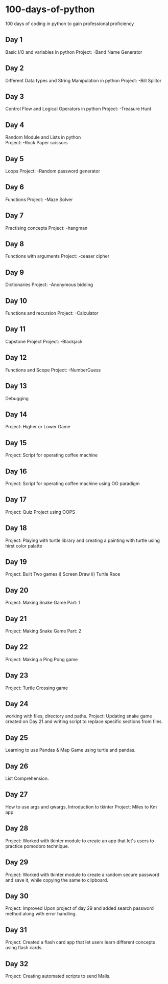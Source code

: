 # 100-days-of-python
100 days of coding in python to gain professional proficiency
## Day 1
Basic I/O and variables in python
Project: -Band Name Generator
## Day 2
Different Data types and String Manipulation in python
Project: -Bill Splitor
## Day 3
Control Flow and Logical Operators in python
Project: -Treasure Hunt
## Day 4
Random Module and Lists in python  
Project: -Rock Paper scissors
## Day 5
Loops 
Project: -Random password generator
## Day 6
Functions 
Project: -Maze Solver
## Day 7
Practising concepts 
Project: -hangman
## Day 8
Functions with arguments 
Project: -ceaser cipher
## Day 9
Dictionaries 
Project: -Anonymous bidding
## Day 10
Functions and recursion
Project: -Calculator
## Day 11
Capstone Project
Project: -Blackjack
## Day 12
Functions and Scope
Project: -NumberGuess
## Day 13
Debugging
## Day 14
Project: Higher or Lower Game
## Day 15
Project: Script for operating coffee machine
## Day 16
Project: Script for operating coffee machine using OO paradigm
## Day 17
Project: Quiz Project using OOPS
## Day 18
Project: Playing with turtle library and creating a painting with turtle using hirst color palatte 
## Day 19
Project: Built Two games
i) Screen  Draw
ii) Turtle Race
## Day 20
Project: Making Snake Game Part: 1
## Day 21
Project: Making Snake Game Part: 2
## Day 22
Project: Making a Ping Pong game
## Day 23 
Project: Turtle Crossing game
## Day 24 
working with files, directory and paths. 
Project: Updating snake game created on Day 21 and writing script to replace specific sections from files.
## Day 25
Learning to use Pandas & Map Game using turtle and pandas. 
## Day 26
List Comprehension. 
## Day 27
How to use args and qwargs, Introduction to tkinter
Project: Miles to Km app.
## Day 28
Project: Worked with tkinter module to create an app that let's users to practice pomodoro technique.
## Day 29
Project: Worked with tkinter module to create a random secure password and save it, while copying the same to clipboard.
## Day 30
Project: Improved Upon project of day 29 and added search password method along with error handling.
## Day 31
Project: Created a flash card app that let users learn different concepts using flash cards.
## Day 32
Project: Creating automated scripts to send Mails.